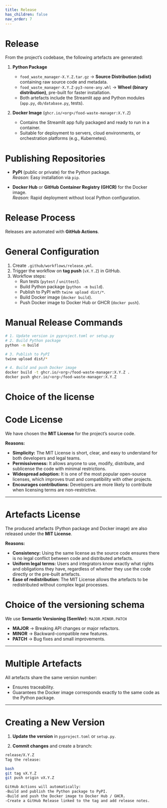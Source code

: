 ```yaml
---
title: Release
has_children: false
nav_order: 7
---
```


# Release

From the project’s codebase, the following artefacts are generated:

1. **Python Package**
   - `food_waste_manager-X.Y.Z.tar.gz` → **Source Distribution (sdist)** containing raw source code and metadata.
   - `food_waste_manager-X.Y.Z-py3-none-any.whl` → **Wheel (binary distribution)**, pre-built for faster installation.
   - Both artefacts include the Streamlit app and Python modules (`app.py`, `db/database.py`, tests).

2. **Docker Image** (`ghcr.io/<org>/food-waste-manager:X.Y.Z`)
   - Contains the Streamlit app fully packaged and ready to run in a container.
   - Suitable for deployment to servers, cloud environments, or orchestration platforms (e.g., Kubernetes).

# Publishing Repositories
- **PyPI** (public or private) for the Python package.  
  *Reason:* Easy installation via `pip`.

- **Docker Hub** or **GitHub Container Registry (GHCR)** for the Docker image.  
  *Reason:* Rapid deployment without local Python configuration.

# Release Process
Releases are automated with **GitHub Actions**.

# General Configuration
1. Create `.github/workflows/release.yml`.
2. Trigger the workflow on **tag push** (`vX.Y.Z`) in GitHub.
3. Workflow steps:
   - Run tests (`pytest` / `unittest`).
   - Build Python package (`python -m build`).
   - Publish to PyPI with `twine upload dist/*`.
   - Build Docker image (`docker build`).
   - Push Docker image to Docker Hub or GHCR (`docker push`).

# Manual Release Commands
```bash
# 1. Update version in pyproject.toml or setup.py
# 2. Build Python package
python -m build

# 3. Publish to PyPI
twine upload dist/*

# 4. Build and push Docker image
docker build -t ghcr.io/<org>/food-waste-manager:X.Y.Z .
docker push ghcr.io/<org>/food-waste-manager:X.Y.Z
```

# Choice of the license
# Code License
We have chosen the **MIT License** for the project’s source code.

**Reasons:**
- **Simplicity:** The MIT License is short, clear, and easy to understand for both developers and legal teams.
- **Permissiveness:** It allows anyone to use, modify, distribute, and sublicense the code with minimal restrictions.
- **Widespread adoption:** It is one of the most popular open-source licenses, which improves trust and compatibility with other projects.
- **Encourages contributions:** Developers are more likely to contribute when licensing terms are non-restrictive.

---

# Artefacts License
The produced artefacts (Python package and Docker image) are also released under the **MIT License**.

**Reasons:**
- **Consistency:** Using the same license as the source code ensures there is no legal conflict between code and distributed artefacts.
- **Uniform legal terms:** Users and integrators know exactly what rights and obligations they have, regardless of whether they use the code directly or the pre-built artefacts.
- **Ease of redistribution:** The MIT License allows the artefacts to be redistributed without complex legal processes.

# Choice of the versioning schema

We use **Semantic Versioning (SemVer)**: `MAJOR.MINOR.PATCH`

- **MAJOR** → Breaking API changes or major refactors.  
- **MINOR** → Backward-compatible new features.  
- **PATCH** → Bug fixes and small improvements.  

---

# Multiple Artefacts

All artefacts share the same version number:

- Ensures traceability.  
- Guarantees the Docker image corresponds exactly to the same code as the Python package.  

---

# Creating a New Version

1. **Update the version** in `pyproject.toml` or `setup.py`.

2. **Commit changes** and create a branch:

```bash
release/X.Y.Z
Tag the release:

bash
git tag vX.Y.Z
git push origin vX.Y.Z

GitHub Actions will automatically:
-Build and publish the Python package to PyPI.
-Build and push the Docker image to Docker Hub / GHCR.
-Create a GitHub Release linked to the tag and add release notes.
```
